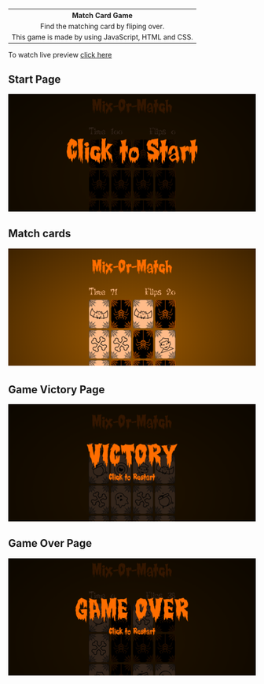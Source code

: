 <table >
<th align="center">Match Card Game</th>
<tr>
<td align="center">Find the matching card by fliping over.</td>
</tr>
<tr>
<td align="center">This game is made by using JavaScript, HTML and CSS. </td>
</tr>
</table>

To watch live preview [click here](https://match-card.netlify.app)

## Start Page

<img src="https://github.com/emahmi/match-card-game/blob/master/Assets/Images/start.png" width="600">

## Match cards

<img src="https://github.com/emahmi/match-card-game/blob/master/Assets/Images/match.png" width="600">

## Game Victory Page

<img src="https://github.com/emahmi/match-card-game/blob/master/Assets/Images/victory.png" width="600">

## Game Over Page

<img src="https://github.com/emahmi/match-card-game/blob/master/Assets/Images/gameOver.png" width="600">

